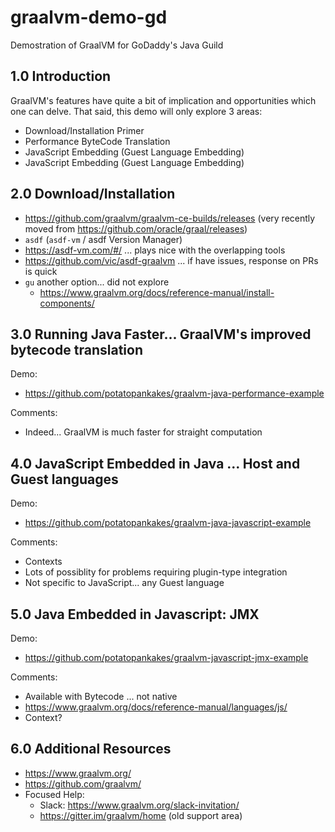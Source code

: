 # graalvm-demo-gd
Demostration of GraalVM for GoDaddy's Java Guild

## 1.0 Introduction
GraalVM's features have quite a bit of implication and opportunities which one can delve.
That said, this demo will only explore 3 areas:

- Download/Installation Primer
- Performance ByteCode Translation
- JavaScript Embedding (Guest Language Embedding)
- JavaScript Embedding (Guest Language Embedding)

## 2.0 Download/Installation
- https://github.com/graalvm/graalvm-ce-builds/releases (very recently moved from https://github.com/oracle/graal/releases)
- `asdf` (`asdf-vm` / asdf Version Manager)
 - https://asdf-vm.com/#/ ... plays nice with the overlapping tools
 - https://github.com/vic/asdf-graalvm ... if have issues, response on PRs is quick
- `gu` another option... did not explore
  -  https://www.graalvm.org/docs/reference-manual/install-components/

## 3.0 Running Java Faster... GraalVM's improved bytecode translation
Demo:
- https://github.com/potatopankakes/graalvm-java-performance-example

Comments:
- Indeed... GraalVM is much faster for straight computation

## 4.0 JavaScript Embedded in Java ... Host and Guest languages
Demo:
- https://github.com/potatopankakes/graalvm-java-javascript-example

Comments:
- Contexts
- Lots of possiblity for problems requiring plugin-type integration
- Not specific to JavaScript... any Guest language

## 5.0 Java Embedded in Javascript: JMX
Demo:
- https://github.com/potatopankakes/graalvm-javascript-jmx-example

Comments:
- Available with Bytecode ... not native
- https://www.graalvm.org/docs/reference-manual/languages/js/
- Context?

## 6.0 Additional Resources
- https://www.graalvm.org/
- https://github.com/graalvm/
- Focused Help:
  - Slack: https://www.graalvm.org/slack-invitation/
  - https://gitter.im/graalvm/home (old support area)
